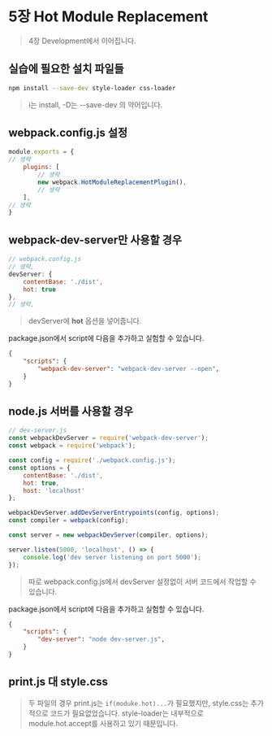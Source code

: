 # 5장 Hot Module Replacement

> 4장 Development에서 이어집니다.

## 실습에 필요한 설치 파일들

```bash
npm install --save-dev style-loader css-loader
```

> i는 install, -D는 --save-dev 의 약어입니다.

## webpack.config.js 설정

```javascript
module.exports = {
// 생략
    plugins: [
        // 생략
        new webpack.HotModuleReplacementPlugin(),
        // 생략
    ],
// 생략
}
```

## webpack-dev-server만 사용할 경우

```javascript
// webpack.config.js
// 생략,
devServer: {
    contentBase: './dist',
    hot: true
},
// 생략,
```

> devServer에 **hot** 옵션을 넣어줍니다.

package.json에서 script에 다음을 추가하고 실험할 수 있습니다.

```json
{
    "scripts": {
        "webpack-dev-server": "webpack-dev-server --open",
    }
}
```

## node.js 서버를 사용할 경우

```javascript
// dev-server.js
const webpackDevServer = require('webpack-dev-server');
const webpack = require('webpack');

const config = require('./webpack.config.js');
const options = {
    contentBase: './dist',
    hot: true,
    host: 'localhost'
};

webpackDevServer.addDevServerEntrypoints(config, options);
const compiler = webpack(config);

const server = new webpackDevServer(compiler, options);

server.listen(5000, 'localhost', () => {
    console.log('dev server listening on port 5000');
});
```

> 따로 webpack.config.js에서 devServer 설정없이 서버 코드에서 작업할 수 있습니다.

package.json에서 script에 다음을 추가하고 실험할 수 있습니다.

```json
{
    "scripts": {
        "dev-server": "node dev-server.js",
    }
}
```

## print.js 대 style.css

> 두 파일의 경우 print.js는 `if(moduke.hot)...`가 필요했지만, style.css는 추가적으로 코드가 필요없었습니다. style-loader는 내부적으로 module.hot.accept를 사용하고 있기 때문입니다.
